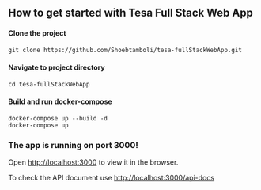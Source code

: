 ## How to get started with Tesa Full Stack Web App

#### Clone the project
    git clone https://github.com/Shoebtamboli/tesa-fullStackWebApp.git

#### Navigate to project directory
    cd tesa-fullStackWebApp

#### Build and run docker-compose
    docker-compose up --build -d
    docker-compose up

### The app is running on port 3000! 
Open [http://localhost:3000](http://localhost:3000) to view it in the browser.
    
To check the API document use [http://localhost:3000/api-docs](http://localhost:3000/api-docs)


